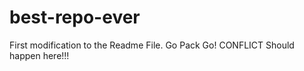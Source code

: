 # best-repo-ever
First modification to the Readme File.   Go Pack Go!
CONFLICT Should happen here!!!
